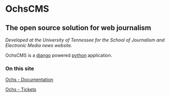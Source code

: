 # OchsCMS #
## The open source solution for web journalism ##
_Developed at the University of Tennessee for the School of Journalism and Electronic Media news website._

OchsCMS is a [django](http://djangoproject.com) powered [python](http://python.org) application.

### On this site ###

[Ochs - Documentation](http://code.google.com/p/ochs/w/list)

[Ochs - Tickets](http://code.google.com/p/ochs/issues/list)